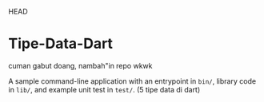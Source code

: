  HEAD
# Tipe-Data-Dart
cuman gabut doang, nambah"in repo wkwk

A sample command-line application with an entrypoint in `bin/`, library code
in `lib/`, and example unit test in `test/`.
(5 tipe data di dart)
